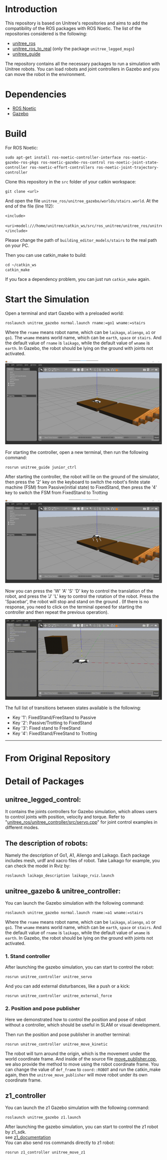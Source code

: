 # Introduction
This repository is based on Unitree's repositories and aims to add the compatibility of the ROS packages with ROS Noetic. The list of the repositories considered is the following:
* [unitree_ros](https://github.com/unitreerobotics/unitree_ros)
* [unitree_ros_to_real](https://github.com/unitreerobotics/unitree_ros_to_real) (only the package `unitree_legged_msgs`)
* [unitree_guide](https://github.com/unitreerobotics/unitree_guide)

The repository contains all the necessary packages to run a simulation with Unitree robots. You can load robots and joint controllers in Gazebo and you can move the robot in the environment.

# Dependencies
* [ROS Noetic](https://www.ros.org/)
* [Gazebo](http://gazebosim.org/)

# Build

For ROS Noetic:
```
sudo apt-get install ros-noetic-controller-interface ros-noetic-gazebo-ros-pkgs ros-noetic-gazebo-ros-control ros-noetic-joint-state-controller ros-noetic-effort-controllers ros-noetic-joint-trajectory-controller
```

Clone this repository in the `src` folder of your catkin workspace:
```
git clone <url>
```

And open the file `unitree_ros/unitree_gazebo/worlds/stairs.world`. At the end of the file (line 112):
```
<include>
    <uri>model:///home/unitree/catkin_ws/src/ros_unitree/unitree_ros/unitree_gazebo/worlds/building_editor_models/stairs</uri>
</include>
```
Please change the path of `building_editor_models/stairs` to the real path on your PC.

Then you can use catkin_make to build:
```
cd ~/catkin_ws
catkin_make
```

If you face a dependency problem, you can just run `catkin_make` again.

# Start the Simulation
Open a terminal and start Gazebo with a preloaded world:
```
roslaunch unitree_gazebo normal.launch rname:=go1 wname:=stairs
```
Where the `rname` means robot name, which can be `laikago`, `aliengo`, `a1` or `go1`. The `wname` means world name, which can be `earth`, `space` or `stairs`. And the default value of `rname` is `laikago`, while the default value of `wname` is `earth`. In Gazebo, the robot should be lying on the ground with joints not activated.

![Go1 in Passive state](./doc/unitree_go1_gazebo_1.png)

For starting the controller, open a new terminal, then run the following command:
```
rosrun unitree_guide junior_ctrl
```
After starting the controller, the robot will lie on the ground of the simulator, then press the '2' key on the keyboard to switch the robot's finite state machine (FSM) from Passive(initial state) to FixedStand, then press the '4' key to switch the FSM from FixedStand to Trotting

![Go1 in Trotting state](./doc/unitree_go1_gazebo_2.png)

Now you can press the 'W' 'A' 'S' 'D' key to control the translation of the robot, and press the 'J' 'L' key to control the rotation of the robot. Press the 'Spacebar', the robot will stop and stand on the ground . (If there is no response, you need to click on the terminal opened for starting the controller and then repeat the previous operation).

![Go1 moving](./doc/unitree_go1_gazebo_3.gif)

The full list of transitions between states available is the following:
* Key '1': FixedStand/FreeStand to Passive
* Key '2': Passive/Trotting to FixedStand
* Key '3': Fixed stand to FreeStand
* Key '4': FixedStand/FreeStand to Trotting

---

# From Original Repository

# Detail of Packages
## unitree_legged_control:
It contains the joints controllers for Gazebo simulation, which allows users to control joints with position, velocity and torque. Refer to "[unitree_ros/unitree_controller/src/servo.cpp](https://github.com/unitreerobotics/unitree_ros/blob/master/unitree_controller/src/servo.cpp)" for joint control examples in different modes.

## The description of robots:
Namely the description of Go1, A1, Aliengo and Laikago. Each package includes mesh, urdf and xacro files of robot. Take Laikago for example, you can check the model in Rviz by:
```
roslaunch laikago_description laikago_rviz.launch
```

## unitree_gazebo & unitree_controller:
You can launch the Gazebo simulation with the following command:
```
roslaunch unitree_gazebo normal.launch rname:=a1 wname:=stairs
```
Where the `rname` means robot name, which can be `laikago`, `aliengo`, `a1` or `go1`. The `wname` means world name, which can be `earth`, `space` or `stairs`. And the default value of `rname` is `laikago`, while the default value of `wname` is `earth`. In Gazebo, the robot should be lying on the ground with joints not activated.

### 1. Stand controller
After launching the gazebo simulation, you can start to control the robot:
```
rosrun unitree_controller unitree_servo
```

And you can add external disturbances, like a push or a kick:
```
rosrun unitree_controller unitree_external_force
```
### 2. Position and pose publisher
Here we demonstrated how to control the position and pose of robot without a controller, which should be useful in SLAM or visual development.

Then run the position and pose publisher in another terminal:
```
rosrun unitree_controller unitree_move_kinetic
```
The robot will turn around the origin, which is the movement under the world coordinate frame. And inside of the source file [move_publisher.cpp](https://github.com/unitreerobotics/unitree_ros/blob/master/unitree_controller/src/move_publisher.cpp), we also provide the method to move using the robot coordinate frame. You can change the value of `def_frame` to `coord::ROBOT` and run the catkin_make again, then the `unitree_move_publisher` will move robot under its own coordinate frame.

## z1_controller

You can launch the z1 Gazebo simulation with the following command:

```
roslaunch unitree_gazebo z1.launch
```

After launching the gazebo simulation, you can start to control the z1 robot by z1_sdk.  
see [z1_documentation](dev-z1.unitree.com/5-sdk/run.html)  
You can also send ros commands directly to z1 robot:
```
rosrun z1_controller unitree_move_z1
```
